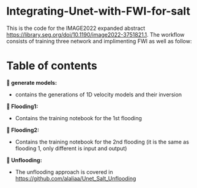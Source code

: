 # Integrating-Unet-with-FWI-for-salt

This is the code for the IMAGE2022 expanded abstract https://library.seg.org/doi/10.1190/image2022-3751821.1. The workflow consists of training three network and implimenting FWI as well as follow: 





# Table of contents 

**:open_file_folder:  generate models:** 
  - contains the  generations of 1D velocity models and their inversion 

**:open_file_folder:  Flooding1:** 
  - Contains the training notebook for the 1st flooding
    
**:open_file_folder:  Flooding2:** 
  - Contains the training notebook for the 2nd flooding (it is the same as flooding 1, only different is input and output)
  
**:open_file_folder:  Unflooding:** 
  - The unflooding approach is covered in  https://github.com/alaliaa/Unet_Salt_Unflooding
  
 
